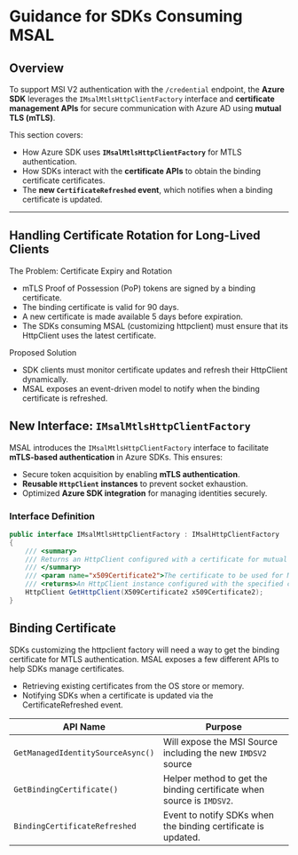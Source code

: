 # Guidance for SDKs Consuming MSAL

## Overview

To support MSI V2 authentication with the `/credential` endpoint, the **Azure SDK** leverages the `IMsalMtlsHttpClientFactory` interface and **certificate management APIs** for secure communication with Azure AD using **mutual TLS (mTLS)**.

This section covers:
- How Azure SDK uses **`IMsalMtlsHttpClientFactory`** for MTLS authentication.
- How SDKs interact with the **certificate APIs** to obtain the binding certificate certificates.
- The **new `CertificateRefreshed` event**, which notifies when a binding certificate is updated.

---

## **Handling Certificate Rotation for Long-Lived Clients**

The Problem: Certificate Expiry and Rotation

- mTLS Proof of Possession (PoP) tokens are signed by a binding certificate.
- The binding certificate is valid for 90 days.
- A new certificate is made available 5 days before expiration.
- The SDKs consuming MSAL (customizing httpclient) must ensure that its HttpClient uses the latest certificate.

Proposed Solution
- SDK clients must monitor certificate updates and refresh their HttpClient dynamically.
- MSAL exposes an event-driven model to notify when the binding certificate is refreshed.

## **New Interface: `IMsalMtlsHttpClientFactory`**

MSAL introduces the `IMsalMtlsHttpClientFactory` interface to facilitate **mTLS-based authentication** in Azure SDKs. This ensures:
- Secure token acquisition by enabling **mTLS authentication**.
- **Reusable `HttpClient` instances** to prevent socket exhaustion.
- Optimized **Azure SDK integration** for managing identities securely.

### **Interface Definition**

```csharp
public interface IMsalMtlsHttpClientFactory : IMsalHttpClientFactory
{
    /// <summary>
    /// Returns an HttpClient configured with a certificate for mutual TLS authentication.
    /// </summary>
    /// <param name="x509Certificate2">The certificate to be used for MTLS authentication.</param>
    /// <returns>An HttpClient instance configured with the specified certificate.</returns>
    HttpClient GetHttpClient(X509Certificate2 x509Certificate2);
}
```

## **Binding Certificate**

SDKs customizing the httpclient factory will need a way to get the binding certificate for MTLS authentication. MSAL exposes a few different APIs to help SDKs manage certificates.

- Retrieving existing certificates from the OS store or memory.
- Notifying SDKs when a certificate is updated via the CertificateRefreshed event.

| API Name                         | Purpose                                                                            |
|----------------------------------|------------------------------------------------------------------------------------|
| `GetManagedIdentitySourceAsync()`| Will expose the MSI Source including the new `IMDSV2` source                       |
| `GetBindingCertificate()`        | Helper method to get the binding certificate when source is `IMDSV2`.              |
| `BindingCertificateRefreshed`    | Event to notify SDKs when the binding certificate is updated.                      |



